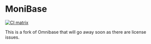 MoniBase
========
[![CI matrix](https://github.com//ApptiveGrid/MoniBase/actions/workflows/build.yml/badge.svg)](https://github.com//ApptiveGrid/MoniBase/actions/workflows/build.yml)

This is a fork of Omnibase that will go away soon as there are license issues.  
